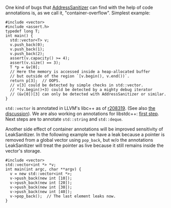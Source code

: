 One kind of bugs that [AddressSanitizer](AddressSanitizer) can find with the help of code annotations is, as we call it, "container-overflow".
Simplest example:
```
#include <vector>
#include <assert.h>
typedef long T;
int main() {
  std::vector<T> v;
  v.push_back(0);
  v.push_back(1);
  v.push_back(2);
  assert(v.capacity() >= 4);
  assert(v.size() == 3);
  T *p = &v[0];
  // Here the memory is accessed inside a heap-allocated buffer
  // but outside of the region `[v.begin(), v.end())`.
  return p[3];  // OOPS.
  // v[3] could be detected by simple checks in std::vector.
  // *(v.begin()+3) could be detected by a mighty debug iterator
  // (&v[0])[3] can only be detected with AddressSanitizer or similar.
}
```

`std::vector` is annotated in LLVM's libc++ as of [r208319](http://llvm.org/viewvc/llvm-project?view=revision&revision=208319).
(See also [the discussion](http://lists.cs.uiuc.edu/pipermail/cfe-dev/2013-November/033649.html)).
We are also working on annotations for libstdc++: [first step](http://gcc.gnu.org/viewcvs/gcc?view=revision&revision=207517).
Next steps are to annotate `std::string` and `std::deque`.

Another side effect of container annotations will be improved sensitivity of LeakSanitizer.
In the following example we have a leak because a pointer is removed from a global vector using `pop_back`,
but w/o the annotations LeakSanitizer will treat the pointer as live because it still remains inside the vector's storage.

```
#include <vector>
std::vector<int *> *v;
int main(int argc, char **argv) {
  v = new std::vector<int *>;
  v->push_back(new int [10]);
  v->push_back(new int [20]);
  v->push_back(new int [30]);
  v->push_back(new int [40]);
  v->pop_back();  // The last element leaks now.
}
```